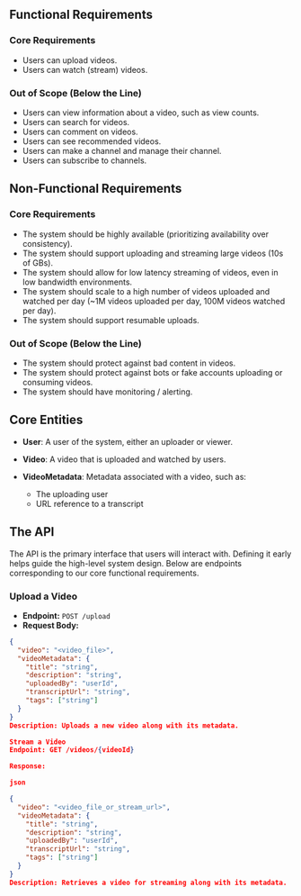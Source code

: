 ## Functional Requirements

### Core Requirements
- Users can upload videos.
- Users can watch (stream) videos.

### Out of Scope (Below the Line)
- Users can view information about a video, such as view counts.
- Users can search for videos.
- Users can comment on videos.
- Users can see recommended videos.
- Users can make a channel and manage their channel.
- Users can subscribe to channels.

## Non-Functional Requirements

### Core Requirements
- The system should be highly available (prioritizing availability over consistency).
- The system should support uploading and streaming large videos (10s of GBs).
- The system should allow for low latency streaming of videos, even in low bandwidth environments.
- The system should scale to a high number of videos uploaded and watched per day (~1M videos uploaded per day, 100M videos watched per day).
- The system should support resumable uploads.

### Out of Scope (Below the Line)
- The system should protect against bad content in videos.
- The system should protect against bots or fake accounts uploading or consuming videos.
- The system should have monitoring / alerting.

## Core Entities

- **User**: A user of the system, either an uploader or viewer.

- **Video**: A video that is uploaded and watched by users.

- **VideoMetadata**: Metadata associated with a video, such as:
  - The uploading user
  - URL reference to a transcript
 
## The API

The API is the primary interface that users will interact with. Defining it early helps guide the high-level system design. Below are endpoints corresponding to our core functional requirements.

### Upload a Video
- **Endpoint:** `POST /upload`
- **Request Body:**
```json
{
  "video": "<video_file>",
  "videoMetadata": {
    "title": "string",
    "description": "string",
    "uploadedBy": "userId",
    "transcriptUrl": "string",
    "tags": ["string"]
  }
}
Description: Uploads a new video along with its metadata.

Stream a Video
Endpoint: GET /videos/{videoId}

Response:

json

{
  "video": "<video_file_or_stream_url>",
  "videoMetadata": {
    "title": "string",
    "description": "string",
    "uploadedBy": "userId",
    "transcriptUrl": "string",
    "tags": ["string"]
  }
}
Description: Retrieves a video for streaming along with its metadata.



